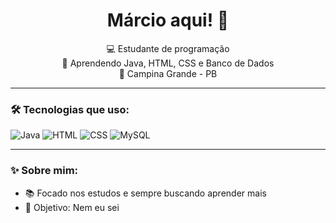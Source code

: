 <h1 align="center"> Márcio aqui! 👋</h1>

<p align="center">
  💻 Estudante de programação <br>
  🚀 Aprendendo Java, HTML, CSS e Banco de Dados <br>
  📍 Campina Grande - PB
</p>

---

### 🛠️ Tecnologias que uso:
![Java](https://img.shields.io/badge/Java-ED8B00?style=for-the-badge&logo=java&logoColor=white)
![HTML](https://img.shields.io/badge/HTML5-E34F26?style=for-the-badge&logo=html5&logoColor=white)
![CSS](https://img.shields.io/badge/CSS3-1572B6?style=for-the-badge&logo=css3&logoColor=white)
![MySQL](https://img.shields.io/badge/MySQL-4479A1?style=for-the-badge&logo=mysql&logoColor=white)

---

### ✨ Sobre mim:
- 📚 Focado nos estudos e sempre buscando aprender mais
- 🎯 Objetivo: Nem eu sei
